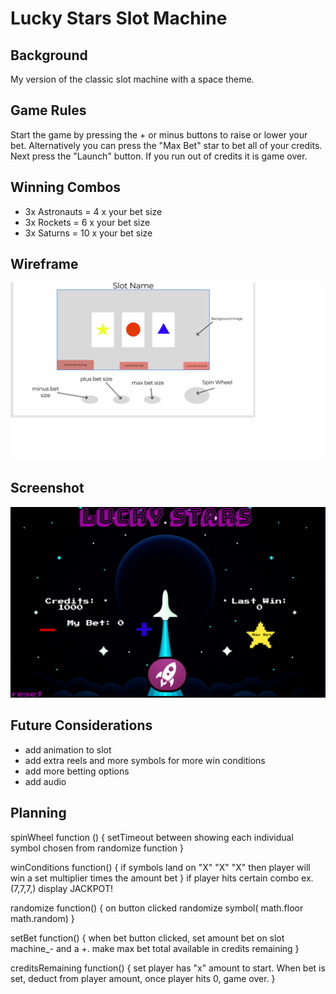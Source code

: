 
# Lucky Stars Slot Machine


## Background
My version of the classic slot machine with a space theme.

## Game Rules
Start the game by pressing the + or minus buttons to raise or lower your bet. Alternatively you can press the "Max Bet" star to bet all of your credits.
Next press the "Launch" button.
If you run out of credits it is game over.

## Winning Combos
 - 3x Astronauts = 4 x your bet size
 - 3x Rockets = 6 x your bet size
 - 3x Saturns = 10 x your bet size

## Wireframe
![image](planning/p1-wireframe.png)

## Screenshot
![image](images/screenshot.png)

## Future Considerations
 - add animation to slot
 - add extra reels and more symbols for more win conditions
 - add more betting options
 - add audio

 ## Planning
 
spinWheel function () {
setTimeout between showing each individual symbol
chosen from randomize function
}

winConditions function() {
if symbols land on "X" "X" "X" then player will win a set multiplier times the amount bet
}
if player hits certain combo ex.(7,7,7,) display JACKPOT!

randomize function() {
on button clicked randomize symbol( math.floor math.random)
}

setBet function() {
when bet button clicked, set amount bet on slot machine_- and a +.
make max bet total available in credits remaining
}

creditsRemaining function() {
set player has "x" amount to start. When bet is set, 
deduct from player amount,
once player hits 0, game over.
}
